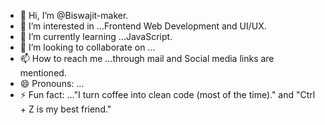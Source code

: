 - 👋 Hi, I’m @Biswajit-maker.
- 👀 I’m interested in ...Frontend Web Development and UI/UX.
- 🌱 I’m currently learning ...JavaScript.
- 💞️ I’m looking to collaborate on ...
- 📫 How to reach me ...through mail and Social media links are mentioned. 
- 😄 Pronouns: ...
- ⚡ Fun fact: ..."I turn coffee into clean code (most of the time)." and "Ctrl + Z is my best friend."

<!---
Biswajit-maker/Biswajit-maker is a ✨ special ✨ repository because its `README.md` (this file) appears on your GitHub profile.
You can click the Preview link to take a look at your changes.
--->
